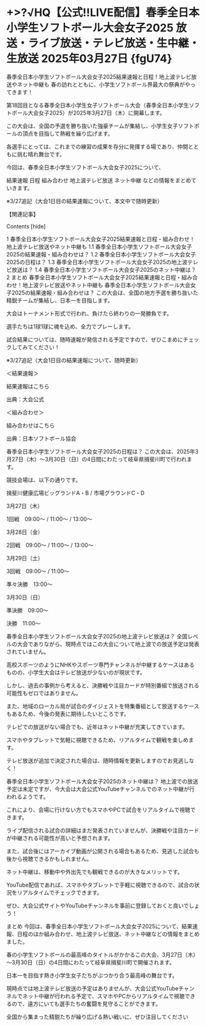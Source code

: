 # +>?√HQ【公式!!LIVE配信】春季全日本小学生ソフトボール大会女子2025 放送・ライブ放送・テレビ放送・生中継・生放送 2025年03月27日 {fgU74}
春季全日本小学生ソフトボール大会女子2025結果速報と日程！地上波テレビ放送やネット中継も
春の訪れとともに、小学生ソフトボール界最大の祭典がやってきます！

第18回目となる春季全日本小学生女子ソフトボール大会（春季全日本小学生ソフトボール大会女子2025）が2025年3月27日（木）に開幕します。

この大会は、全国の予選を勝ち抜いた強豪チームが集結し、小学生女子ソフトボールの頂点を目指して熱戦を繰り広げます。

各選手にとっては、これまでの練習の成果を存分に発揮する場であり、仲間とともに挑む晴れ舞台です。

今回は、春季全日本小学生ソフトボール大会女子2025について、

結果速報
日程
組み合わせ
地上波テレビ放送
ネット中継
などの情報をまとめていきます。

※3/27追記（大会1日目の結果速報について、本文中で随時更新）

【関連記事】



Contents [hide]

1 春季全日本小学生ソフトボール大会女子2025結果速報と日程・組み合わせ！地上波テレビ放送やネット中継も
1.1 春季全日本小学生ソフトボール大会女子2025の結果速報・組み合わせは？
1.2 春季全日本小学生ソフトボール大会女子2025の日程は？
1.3 春季全日本小学生ソフトボール大会女子2025の地上波テレビ放送は？
1.4 春季全日本小学生ソフトボール大会女子2025のネット中継は？
2 まとめ
春季全日本小学生ソフトボール大会女子2025結果速報と日程・組み合わせ！地上波テレビ放送やネット中継も
春季全日本小学生ソフトボール大会女子2025の結果速報・組み合わせは？
この大会は、全国の地方予選を勝ち抜いた精鋭チームが集結し、日本一を目指します。

大会はトーナメント形式で行われ、負けたら終わりの一発勝負です。

選手たちは1球1球に魂を込め、全力でプレーします。

試合結果については、随時速報が発信される予定ですので、ぜひこまめにチェックしてみてください！

※3/27追記（大会1日目の結果速報について、随時更新）

＜結果速報＞

結果速報はこちら

出典：大会公式

＜組み合わせ＞

組み合わせはこちら

出典：日本ソフトボール協会

 

春季全日本小学生ソフトボール大会女子2025の日程は？
この大会は、2025年3月27日（木）～3月30日（日）の4日間にわたって岐阜県揖斐川町で行われます。

競技会場は、以下の通りです。

揖斐川健康広場ビッグランドA・B / 市場グラウンドC・D

3月27日（木）

1回戦　09:00～ / 11:00～ / 13:00～

3月28日（金）

2回戦　09:00～ / 11:00～ / 13:00～

3月29日（土）

3回戦　09:00～ / 11:00～

準々決勝　13:00～

3月30日（日）

準決勝　09:00～

決勝　11:00～

 

春季全日本小学生ソフトボール大会女子2025の地上波テレビ放送は？
全国レベルの大会でありながら、現時点ではこの大会について地上波での放送予定は発表されていません。

高校スポーツのようにNHKやスポーツ専門チャンネルが中継するケースはあるものの、小学生大会はテレビ放送が少ないのが現状です。

しかし、過去の事例から考えると、決勝戦や注目カードが特別番組で放送される可能性もゼロではありません。

また、地域のローカル局が試合のダイジェストを特集番組として放送するケースもあるため、今後の発表に期待したいところです。

テレビでの放送がない場合でも、近年はネット中継が充実してきています。

スマホやタブレットで気軽に視聴できるため、リアルタイムで観戦を楽しめます。

テレビ放送が追加で決定された場合は、随時情報を更新しますのでお見逃しなく！

春季全日本小学生ソフトボール大会女子2025のネット中継は？
地上波での放送予定は未定ですが、今大会は大会公式YouTubeチャンネルでのネット中継が行われるようです。

これにより、会場に行けない方でもスマホやPCで試合をリアルタイムで視聴できます。

ライブ配信される試合の詳細はまだ発表されていませんが、決勝戦や注目カードが中継される可能性が高いと予想されます。

また、試合後にはアーカイブ動画が公開される場合もあるため、見逃した試合も後から視聴できるかもしれません。

ネット中継は、移動中や外出先でも観戦できるのが大きなメリットです。

YouTube配信であれば、スマホやタブレットで手軽に視聴できるので、試合の状況をリアルタイムでチェックできます。

ぜひ、大会公式サイトやYouTubeチャンネルを事前に登録しておくと良いでしょう！

まとめ
今回は、春季全日本小学生ソフトボール大会女子2025について、結果速報、日程のほか組み合わせ、地上波テレビ放送、ネット中継などの情報をまとめました。

春の小学生ソフトボールの最高峰のタイトルがかかるこの大会、3月27日（木）～3月30日（日）の4日間にわたって岐阜県揖斐川町で開催されます。

日本一を目指す熱き小学生女子たちがぶつかり合う最高峰の舞台です。

現時点では地上波テレビ放送の予定はありませんが、大会公式YouTubeチャンネルでネット中継が行われる予定で、スマホやPCからリアルタイムで視聴できるので、遠方にいても選手たちの奮闘を見守ることができます。

全国から集まった精鋭たちが繰り広げる熱い戦いに、ぜひ注目してください
